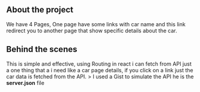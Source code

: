 ##  About the project 

We have 4 Pages, One page have some links with car name and this link redirect you to another page that show specific details about the car.

## Behind the scenes

This is simple and effective, using Routing in react i can fetch from API just a one thing that a i need like a car page details, if you click on a link just the car data is fetched from the API.
	> I used a Gist to simulate the API he is the **server.json** file
